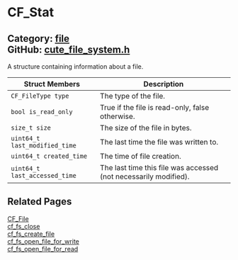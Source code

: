 [](../header.md ':include')

# CF_Stat

Category: [file](/api_reference?id=file)  
GitHub: [cute_file_system.h](https://github.com/RandyGaul/cute_framework/blob/master/include/cute_file_system.h)  
---

A structure containing information about a file.

Struct Members | Description
--- | ---
`CF_FileType type` | The type of the file.
`bool is_read_only` | True if the file is read-only, false otherwise.
`size_t size` | The size of the file in bytes.
`uint64_t last_modified_time` | The last time the file was written to.
`uint64_t created_time` | The time of file creation.
`uint64_t last_accessed_time` | The last time this file was accessed (not necessarily modified).

## Related Pages

[CF_File](/file/cf_file.md)  
[cf_fs_close](/file/cf_fs_close.md)  
[cf_fs_create_file](/file/cf_fs_create_file.md)  
[cf_fs_open_file_for_write](/file/cf_fs_open_file_for_write.md)  
[cf_fs_open_file_for_read](/file/cf_fs_open_file_for_read.md)  
